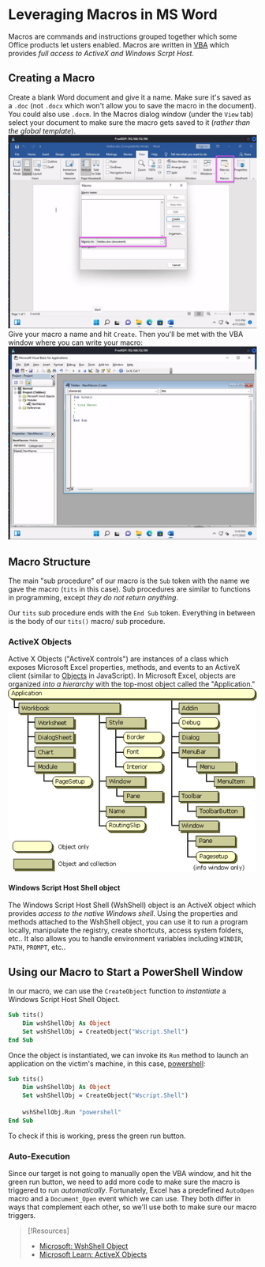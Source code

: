 
# Leveraging Macros in MS Word
Macros are commands and instructions grouped together which some Office products let usters enabled. Macros are written in [VBA](../../coding/languages/VBA.md) which provides *full access to ActiveX and Windows Scrpt Host*. 
## Creating a Macro
Create a blank Word document and give it a name. Make sure it's saved as a `.doc` (not `.docx` which won't allow you to save the macro in the document). You could also use `.docm`. In the Macros dialog window (under the `View` tab) select your document to make sure the macro gets saved to it (*rather than the global template*).
![](../oscp-pics/microsoft-word-macros-1.png)Give your macro a name and hit `Create`. Then you'll be met with the VBA window where you can write your macro:
![](../oscp-pics/microsoft-word-marcos-2.png)
## Macro Structure
The main "sub procedure" of our macro is the `Sub` token with the name we gave the macro (`tits` in this case).  Sub procedures are similar to functions in programming, except *they do not return anything*. 

Our `tits` sub procedure ends with the `End Sub` token. Everything in between is the body of our `tits()` macro/ sub procedure.
### ActiveX Objects
Active X Objects ("ActiveX controls") are instances of a class which exposes Microsoft Excel properties, methods, and events to an ActiveX client (similar to [Objects](../../coding/languages/javascript.md#Objects) in JavaScript). In Microsoft Excel, objects are organized *into a hierarchy* with the top-most object called the "Application."
![](../oscp-pics/microsoft-word-macros-3.png)
#### Windows Script Host Shell object
The Windows Script Host Shell (WshShell) object is an ActiveX object which provides *access to the native Windows shell*. Using the properties and methods attached to the WshShell object, you can use it to run a program locally, manipulate the registry, create shortcuts, access system folders, etc.. It also allows you to handle environment variables including `WINDIR`, `PATH`, `PROMPT`, etc..
## Using our Macro to Start a PowerShell Window
In our macro, we can use the `CreateObject` function to *instantiate* a Windows Script Host Shell Object.
```vb
Sub tits()
	Dim wshShellObj As Object
	Set wshShellObj = CreateObject("Wscript.Shell")
End Sub
```
Once the object is instantiated, we can invoke its `Run` method to launch an application on the victim's machine, in this case, [powershell](../../computers/windows/powershell.md):
```vb
Sub tits()
	Dim wshShellObj As Object
	Set wshShellObj = CreateObject("Wscript.Shell")

	wshShellObj.Run "powershell"
End Sub
```
To check if this is working, press the green run button.
### Auto-Execution
Since our target is not going to manually open the VBA window, and hit the green run button, we need to add more code to make sure the macro is triggered to run *automatically*. Fortunately, Excel has a predefined `AutoOpen` macro and a `Document_Open` event which we can use. They both differ in ways that complement each other, so we'll use both to make sure our macro triggers.




> [!Resources]
> - [Microsoft: WshShell Object](https://learn.microsoft.com/en-us/previous-versions/windows/internet-explorer/ie-developer/windows-scripting/aew9yb99(v=vs.84))
> - [Microsoft Learn: ActiveX Objects](https://learn.microsoft.com/en-us/previous-versions/windows/desktop/automat/activex-objects)